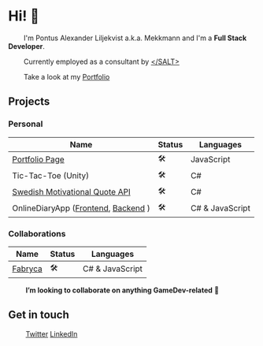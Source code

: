 # Hi! 👋 

&nbsp;&nbsp;&nbsp;&nbsp;&nbsp;&nbsp;&nbsp;&nbsp;I'm Pontus Alexander Liljekvist a.k.a. Mekkmann and I'm a **Full Stack Developer**.

&nbsp;&nbsp;&nbsp;&nbsp;&nbsp;&nbsp;&nbsp;&nbsp;Currently employed as a consultant by [&lt;/SALT&gt;](https://www.salt.study/)

&nbsp;&nbsp;&nbsp;&nbsp;&nbsp;&nbsp;&nbsp;&nbsp;Take a look at my [Portfolio](https://pontusliljekvistportfolio.herokuapp.com/)

## Projects
### Personal 
| Name                                                         | Status  | Languages                 |
|--------------------------------------------------------------|---------|---------------------------|
| [Portfolio Page](https://github.com/mekkmann/Portfolio-Page) |   🛠️   | JavaScript                |
| Tic-Tac-Toe (Unity)                                          |   🛠️   | C#                        |
| [Swedish Motivational Quote API](https://github.com/mekkmann/SwedishMotivationalQuotesMinimalRestApi)                             |   🛠️   | C#                        |
| OnlineDiaryApp ([Frontend](https://github.com/mekkmann/OnlineDiaryFrontend), [Backend](https://github.com/mekkmann/OnlineDiary)   )                                            |   🛠️   | C# & JavaScript           |

### Collaborations 
| Name                                                         | Status  | Languages                 |
|--------------------------------------------------------------|---------|---------------------------|
| [Fabryca](https://github.com/VladDrag/Fabryca)               |   🛠️   | C# & JavaScript |

&nbsp;&nbsp;&nbsp;&nbsp;&nbsp;&nbsp;&nbsp;&nbsp; **I’m looking to collaborate on anything GameDev-related** 💞️ 

## Get in touch
&nbsp;&nbsp;&nbsp;&nbsp;&nbsp;&nbsp;&nbsp;&nbsp; [Twitter](https://twitter.com/othermekkmann) [LinkedIn](https://www.linkedin.com/in/pontus-liljekvist-b7224517a/)

<!---
mekkmann/mekkmann is a ✨ special ✨ repository because its `README.md` (this file) appears on your GitHub profile.
You can click the Preview link to take a look at your changes.
--->

